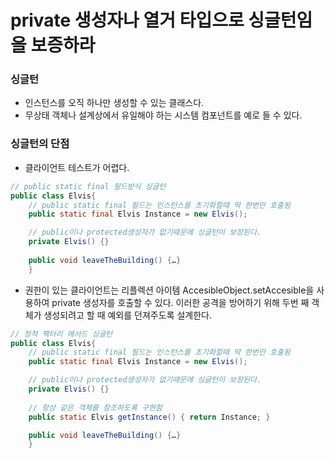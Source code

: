 # private  생성자나 열거 타입으로 싱글턴임을 보증하라
### 싱글턴
* 인스턴스를 오직 하나만 생성할 수 있는 클래스다.
* 무상태 객체나 설계상에서 유일해야 하는 시스템 컴포넌트를 예로 들 수 있다.

### 싱글턴의 단점
* 클라이언트 테스트가 어렵다. 

```java
// public static final 필드방식 싱글턴
public class Elvis{
	// public static final 필드는 인스턴스를 초기화할때 딱 한번만 호출됨
	public static final Elvis Instance = new Elvis();

	// public이나 protected생성자가 없기때문에 싱글턴이 보장된다.
	private Elvis() {}
	
	public void leaveTheBuilding() {…}
	}
```
* 권한이 있는 클라이언트는 리플렉션 아이템 AccesibleObject.setAccesible을 사용하여 private 생성자를 호출할 수 있다. 이러한 공격을 방어하기 위해 두번 째 객체가 생성되려고 할 때 예외를 던져주도록 설계한다.

```java
// 정적 팩터리 메서드 싱글턴
public class Elvis{
	// public static final 필드는 인스턴스를 초기화할때 딱 한번만 호출됨
	public static final Elvis Instance = new Elvis();

	// public이나 protected생성자가 없기때문에 싱글턴이 보장된다.
	private Elvis() {}
	
	// 항상 같은 객체를 참조하도록 구현함
	public static Elvis getInstance() { return Instance; }

	public void leaveTheBuilding() {…}
	}
```
